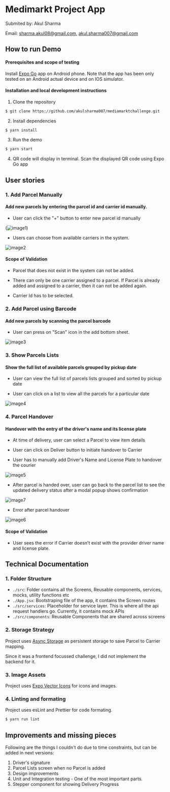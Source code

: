 # Medimarkt Project App

Submited by: Akul Sharma

Email: sharma.akul08@gmail.com, akul.sharma007@gmail.com

## How to run Demo

#### Prerequisites and scope of testing
Install [Expo Go](https://expo.dev/client) app on Android phone. Note that the app has been only tested on an Android actual device and on IOS simulator.

#### Installation and local development instructions

1. Clone the repository
```bash
$ git clone https://github.com/akulsharma007/mediamarktchallenge.git
```
2. Install dependencies
```bash
$ yarn install
```
3. Run the demo
```bash
$ yarn start
```
4. QR code will display in terminal. Scan the displayed QR code using Expo Go app

## User stories

### 1. Add Parcel Manually

#### Add new parcels by entering the parcel id and carrier id manually.

- User can click the "+" button to enter new parcel id manually

(![image1](https://user-images.githubusercontent.com/15700460/228176345-d98d1dea-6c68-4510-bb1b-5058867fd902.jpeg))

- Users can choose from available carriers in the system.

![image2](https://user-images.githubusercontent.com/15700460/228176793-c5248747-7fd4-48ec-926a-085c6d1e4c1b.jpeg)

#### Scope of Validation

- Parcel that does not exist in the system can not be added.

- There can only be one carrier assigned to a parcel. If Parcel is already added and assigned to a carrier, then it can not be added again.

- Carrier Id has to be selected.


### 2. Add Parcel using Barcode

#### Add new parcels by scanning the parcel barcode

- User can press on "Scan" icon in the add bottom sheet.

![image3](https://user-images.githubusercontent.com/15700460/228177265-1172cdcd-e3fc-48ee-bb6a-a9ac76e550d5.jpeg)


### 3. Show Parcels Lists

#### Show the full list of available parcels grouped by pickup date

- User can view the full list of parcels lists grouped and sorted by pickup date

- User can click on a list to view all the parcels for a particular date

![image4](https://user-images.githubusercontent.com/15700460/228177702-50e91d36-dc99-4058-b091-942a0eaf15dc.jpeg)


### 4. Parcel Handover

#### Handover with the entry of the driver's name and its license plate

- At time of delivery, user can select a Parcel to view item details

- User can click on Deliver button to initiate handover to Carrier

- User has to manually add Driver's Name and License Plate to handover the courier

![image5](https://user-images.githubusercontent.com/15700460/228178017-33793627-cb5c-4038-9f53-3ee72c750932.jpeg)

- After parcel is handed over, user can go back to the parcel list to see the updated delivery status after a modal popup shows confirmation

![image7](https://user-images.githubusercontent.com/15700460/228180403-e8f1f1a6-b280-48ad-824b-251e6218ad38.jpeg)

- Error after parcel handover

![image6](https://user-images.githubusercontent.com/15700460/228180520-33797f8d-c0ce-4c36-baa4-6cc6ededcbe7.jpeg)

#### Scope of Validation

- User sees the error if Carrier doesn't exist with the provider driver name and license plate.

## Technical Documentation

### 1. Folder Structure

- `./src`: Folder contains all the Screens, Reusable components, services, mocks, utility functions etc
- `./App.jsx`: Bootstraping file of the app, it contains the Screen routes
- `./src/services`: Placeholder for service layer. This is where all the api request handlers go. Currently, it contains mock APIs
- `./src/components`: Reusable Components that are shared across screens

### 2. Storage Strategy

Project uses [Async Storage](https://react-native-async-storage.github.io/async-storage/docs/usage/) as persistent storage to save Parcel to Carrier mapping.

Since it was a frontend focussed challenge, I did not implement the backend for it.

### 3. Image Assets

Project uses [Expo Vector Icons](https://icons.expo.fyi/) for icons and images.

### 4. Linting and formating

Project uses esLint and Prettier for code formating.

```bash
$ yarn run lint
```

## Improvements and missing pieces

Following are the things I couldn't do due to time constraints, but can be added in next versions:

1. Driver's signature
2. Parcel Lists screen when no Parcel is added
3. Design improvements
4. Unit and Integration testing - One of the most important parts.
5. Stepper component for showing Delivery Progress
